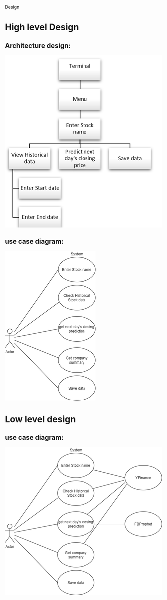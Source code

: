 ﻿Design
# High level Design
## Architecture design:
![](architecture_design.png)
## use case diagram:
![](high_level_usecase.png)
# Low level design
## use case diagram:
![](low_level_usecase.png)
